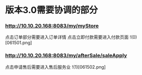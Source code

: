# 版本3.0需要协调的部分
### http://10.10.20.168:8083/my/myStore
点击订单部分需要进入订单详情
点击立即付款需要进入付款页面
!(0)[061501.png]

### http://10.10.20.168:8083/my/afterSale/saleApply
点击申请售后需要进入售后服务业
!(1)[061502.png]
